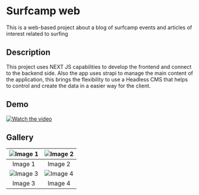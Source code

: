 # Surfcamp web

This is a web-based project about a blog of surfcamp events and articles of interest related to surfing

## Description

This project uses NEXT JS capabilities to develop the frontend and connect to the backend side. Also the app
uses strapi to manage the main content of the application, this brings the flexibility to use a Headless CMS that
helps to control and create the data in a easier way for the client.

## Demo

[![Watch the video](https://res.cloudinary.com/dqkozvfn8/image/upload/v1721759354/surfcamp/1_ouxnkd.jpg)](https://youtu.be/8CAtbbg_OOw)

## Gallery

| ![Image 1](https://res.cloudinary.com/dqkozvfn8/image/upload/v1721759354/surfcamp/1_ouxnkd.jpg) | ![Image 2](https://res.cloudinary.com/dqkozvfn8/image/upload/v1721759357/surfcamp/3_vstqil.jpg) |
|:--------------------------------:|:--------------------------------:|
| Image 1                        | Image 2                        |
| ![Image 3](https://res.cloudinary.com/dqkozvfn8/image/upload/v1721759355/surfcamp/2_mw088i.jpg) | ![Image 4](https://res.cloudinary.com/dqkozvfn8/image/upload/v1721759355/surfcamp/4_r6woy1.jpg) |
| Image 3                        | Image 4                        |

